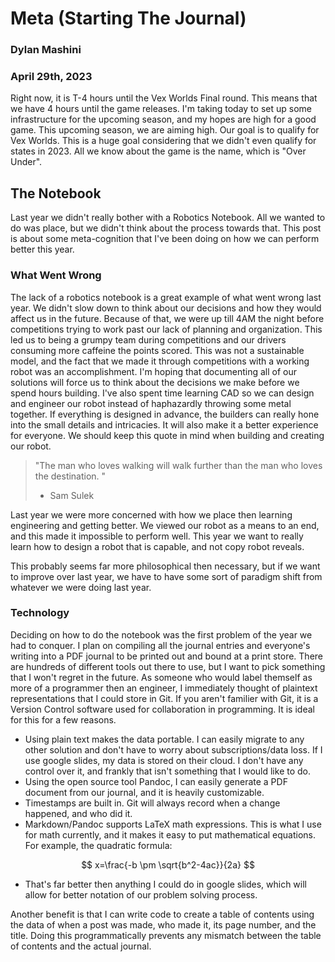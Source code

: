 # Meta (Starting The Journal)
### Dylan Mashini
### April 29th, 2023

Right now, it is T-4 hours until the Vex Worlds Final round. This means that we have 4 hours until the game releases. I'm taking today to set up some infrastructure for the upcoming season, and my hopes are high for a good game. This upcoming season, we are aiming high. Our goal is to qualify for Vex Worlds. This is a huge goal considering that we didn't even qualify for states in 2023. All we know about the game is the name, which is "Over Under". 

## The Notebook

Last year we didn't really bother with a Robotics Notebook. All we wanted to do was place, but we didn't think about the process towards that. This post is about some meta-cognition that I've been doing on how we can perform better this year. 

### What Went Wrong

The lack of a robotics notebook is a great example of what went wrong last year. We didn't slow down to think about our decisions and how they would affect us in the future. Because of that, we were up till 4AM the night before competitions trying to work past our lack of planning and organization. This led us to being a grumpy team during competitions and our drivers consuming more caffeine the points scored. This was not a sustainable model, and the fact that we made it through competitions with a working robot was an accomplishment. I'm hoping that documenting all of our solutions will force us to think about the decisions we make before we spend hours building. I've also spent time learning CAD so we can design and engineer our robot instead of haphazardly throwing some metal together. If everything is designed in advance, the builders can really hone into the small details and intricacies. It will also make it a better experience for everyone. We should keep this quote in mind when building and creating our robot. 

> "The man who loves walking will walk further than the man who loves the destination. "
> - Sam Sulek

Last year we were more concerned with how we place then learning engineering and getting better. We viewed our robot as a means to an end, and this made it impossible to perform well. This year we want to really learn how to design a robot that is capable, and not copy robot reveals. 

This probably seems far more philosophical then necessary, but if we want to improve over last year, we have to have some sort of paradigm shift from whatever we were doing last year. 

### Technology

Deciding on how to do the notebook was the first problem of the year we had to conquer. I plan on compiling all the journal entries and everyone's writing into a PDF journal to be printed out and bound at a print store. There are hundreds of different tools out there to use, but I want to pick something that I won't regret in the future. As someone who would label themself as more of a programmer then an engineer, I immediately thought of plaintext representations that I could store in Git. If you aren't familier with Git, it is a Version Control software used for collaboration in programming. It is ideal for this for a few reasons.

- Using plain text makes the data portable. I can easily migrate to any other solution and don't have to worry about subscriptions/data loss. If I use google slides, my data is stored on their cloud. I don't have any control over it, and frankly that isn't something that I would like to do. 
- Using the open source tool Pandoc, I can easily generate a PDF document from our journal, and it is heavily customizable. 
- Timestamps are built in. Git will always record when a change happened, and who did it. 
- Markdown/Pandoc supports LaTeX math expressions. This is what I use for math currently, and it makes it easy to put mathematical equations. For example, the quadratic formula:

$$
x=\frac{-b \pm \sqrt{b^2-4ac}}{2a}
$$

- That's far better then anything I could do in google slides, which will allow for better notation of our problem solving process. 

Another benefit is that I can write code to create a table of contents using the data of when a post was made, who made it, its page number, and the title. Doing this programmatically prevents any mismatch between the table of contents and the actual journal. 